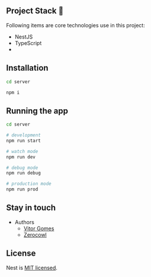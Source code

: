 ## Project Stack :corn:

Following items are core technologies use in this project:

- NestJS
- TypeScript
- 

## Installation

```bash
cd server

npm i
```

## Running the app

```bash
cd server

# development
npm run start

# watch mode
npm run dev

# debug mode
npm run debug

# production mode
npm run prod
```

## Stay in touch

- Authors
  - [Vitor Gomes](https://github.com/vitoorgomes)
  - [Zerocowl](https://github.com/zerocowl)

## License

  Nest is [MIT licensed](LICENSE).
